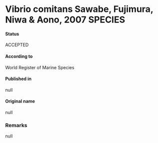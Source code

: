 Vibrio comitans Sawabe, Fujimura, Niwa & Aono, 2007 SPECIES
=======

#### Status
ACCEPTED

#### According to
World Register of Marine Species

#### Published in
null

#### Original name
null

### Remarks
null